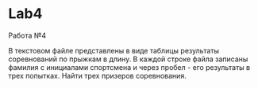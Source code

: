 Lab4
====

Работа №4

В текстовом файле представлены в виде таблицы результаты соревнований по прыжкам в длину.
В каждой строке файла записаны фамилия с инициалами спортсмена и через пробел - его результаты в трех попытках. 
Найти трех призеров соревнования.
